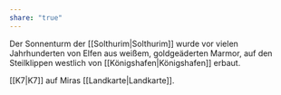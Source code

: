 ```yaml
---
share: "true"
---
```

Der Sonnenturm der [[Solthurim|Solthurim]] wurde vor vielen Jahrhunderten von Elfen aus weißem, goldgeäderten Marmor, auf den Steilklippen westlich von [[Königshafen|Königshafen]] erbaut.

[[K7|K7]] auf Miras [[Landkarte|Landkarte]].

